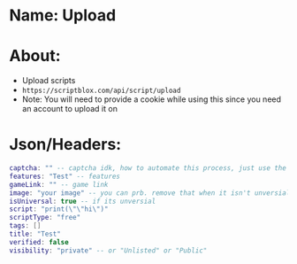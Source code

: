 # Name: Upload
# About:
- Upload scripts
- ```https://scriptblox.com/api/script/upload```
- Note: You will need to provide a cookie while using this since you need an account to upload it on

# Json/Headers:
```lua
captcha: "" -- captcha idk, how to automate this process, just use the recaptcha api ig?
features: "Test" -- features
gameLink: "" -- game link
image: "your image" -- you can prb. remove that when it isn't unversial
isUniversal: true -- if its unversial
script: "print(\"\"hi\")"
scriptType: "free"
tags: []
title: "Test"
verified: false
visibility: "private" -- or "Unlisted" or "Public"
```
